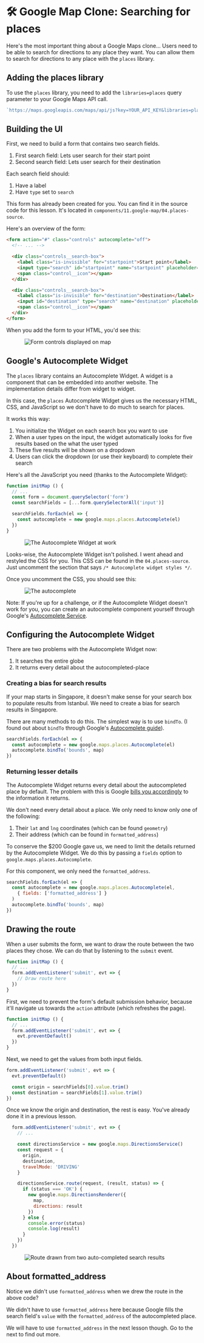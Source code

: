 # 🛠️ Google Map Clone: Searching for places

Here's the most important thing about a Google Maps clone... Users need to be able to search for directions to any place they want. You can allow them to search for directions to any place with the `places` library.

## Adding the places library

To use the `places` library, you need to add the `libraries=places` query parameter to your Google Maps API call.

```js
`https://maps.googleapis.com/maps/api/js?key=YOUR_API_KEY&libraries=places&callback=initMap`
```

## Building the UI

First, we need to build a form that contains two search fields.

1. First search field: Lets user search for their start point
2. Second search field: Lets user search for their destination

Each search field should:

1. Have a label
2. Have `type` set to `search`

This form has already been created for you. You can find it in the source code for this lesson. It's located in `components/11.google-map/04.places-source`.

Here's an overview of the form:

```html
<form action="#" class="controls" autocomplete="off">
  <!-- ... -->

  <div class="controls__search-box">
    <label class="is-invisible" for="startpoint">Start point</label>
    <input type="search" id="startpoint" name="startpoint" placeholder="Choose your starting point"/>
    <span class="control__icon"></span>
  </div>

  <div class="controls__search-box">
    <label class="is-invisible" for="destination">Destination</label>
    <input id="destination" type="search" name="destination" placeholder="Choose your destination"/>
    <span class="control__icon"></span>
  </div>
</form>
```

When you add the form to your HTML, you'd see this:

<figure>
  <img src="../../images/components/google-map/places/form.png" alt="Form controls displayed on map">
</figure>

## Google's Autocomplete Widget

The `places` library contains an Autocomplete Widget. A widget is a component that can be embedded into another website. The implementation details differ from widget to widget.

In this case, the `places` Autocomplete Widget gives us the necessary HTML, CSS, and JavaScript so we don't have to do much to search for places.

It works this way:

1. You initialize the Widget on each search box you want to use
2. When a user types on the input, the widget automatically looks for five results based on the what the user typed
3. These five results will be shown on a dropdown
4. Users can click the dropdown (or use their keyboard) to complete their search

Here's all the JavaScript you need (thanks to the Autocomplete Widget):

```js
function initMap () {
  // ...
  const form = document.querySelector('form')
  const searchFields = [...form.querySelectorAll('input')]

  searchFields.forEach(el => {
    const autocomplete = new google.maps.places.Autocomplete(el)
  })
}
```

<figure>
  <img src="../../images/components/google-map/places/autocomplete-1.gif" alt="The Autocomplete Widget at work">
</figure>

Looks-wise, the Autocomplete Widget isn't polished. I went ahead and restyled the CSS for you. This CSS can be found in the `04.places-source`. Just uncomment the section that says `/* Autocomplete widget styles */`.

Once you uncomment the CSS, you should see this:

<figure>
  <img src="../../images/components/google-map/places/autocomplete-2.gif" alt="The autocomplete">
</figure>

Note: If you're up for a challenge, or if the Autocomplete Widget doesn't work for you, you can create an autocomplete component yourself through Google's [Autocomplete Service][1].

## Configuring the Autocomplete Widget

There are two problems with the Autocomplete Widget now:

1. It searches the entire globe
2. It returns every detail about the autocompleted-place

### Creating a bias for search results

If your map starts in Singapore, it doesn't make sense for your search box to populate results from Istanbul. We need to create a bias for search results in Singapore.

There are many methods to do this. The simplest way is to use `bindTo`. (I found out about `bindTo` through Google's [Autocomplete guide][2]).

```js
searchFields.forEach(el => {
  const autocomplete = new google.maps.places.Autocomplete(el)
  autocomplete.bindTo('bounds', map)
})
```

### Returning lesser details

The Autocomplete Widget returns every detail about the autocompleted place by default. The problem with this is Google [bills you accordingly][3] to the information it returns.

We don't need every detail about a place. We only need to know only one of the following:

1. Their `lat` and `lng` coordinates (which can be found `geometry`)
2. Their address (which can be found in `formatted_address`)

To conserve the $200 Google gave us, we need to limit the details returned by the Autocomplete Widget. We do this by passing a `fields` option to `google.maps.places.Autocomplete`.

For this component, we only need the `formatted_address`.

```js
searchFields.forEach(el => {
  const autocomplete = new google.maps.places.Autocomplete(el,
    { fields: ['formatted_address'] }
  )
  autocomplete.bindTo('bounds', map)
})
```

## Drawing the route

When a user submits the form, we want to draw the route between the two places they chose. We can do that by listening to the `submit` event.

```js
function initMap () {
  // ...
  form.addEventListener('submit', evt => {
    // Draw route here
  })
}
```

First, we need to prevent the form's default submission behavior, because it'll navigate us towards the `action` attribute (which refreshes the page).

```js
function initMap () {
  // ...
  form.addEventListener('submit', evt => {
    evt.preventDefault()
  })
}
```

Next, we need to get the values from both input fields.

```js
form.addEventListener('submit', evt => {
  evt.preventDefault()

  const origin = searchFields[0].value.trim()
  const destination = searchFields[1].value.trim()
})
```

Once we know the origin and destination, the rest is easy. You've already done it in a previous lesson.

```js
  form.addEventListener('submit', evt => {
    // ...

    const directionsService = new google.maps.DirectionsService()
    const request = {
      origin,
      destination,
      travelMode: 'DRIVING'
    }

    directionsService.route(request, (result, status) => {
      if (status === 'OK') {
        new google.maps.DirectionsRenderer({
          map,
          directions: result
        })
      } else {
        console.error(status)
        console.log(result)
      }
    })
  })
```

<figure>
  <img src="../../images/components/google-map/places/search.gif" alt="Route drawn from two auto-completed search results">
</figure>

## About formatted\_address

Notice we didn't use `formatted_address` when we drew the route in the above code?

We didn't have to use `formatted_address` here because Google fills the search field's `value` with the `formatted_address` of the autocompleted place.

We will have to use `formatted_address` in the next lesson though. Go to the next to find out more.

[1]:	https://developers.google.com/maps/documentation/javascript/reference/places-autocomplete-service "Google Autocomplete Service"
[2]:	https://developers.google.com/maps/documentation/javascript/places-autocomplete "Autocomplete Guide"
[3]:	https://developers.google.com/maps/billing/understanding-cost-of-use#places-details